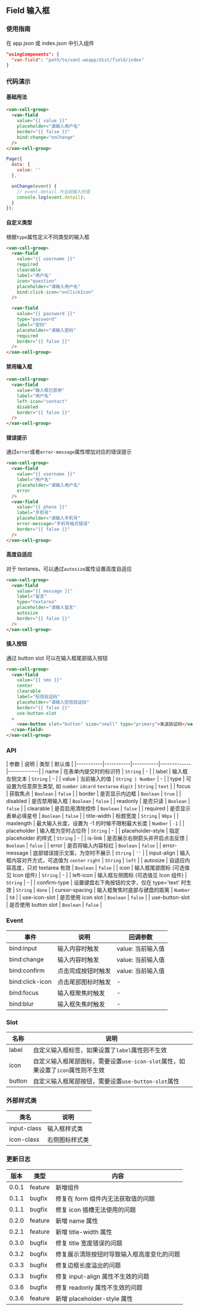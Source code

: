 ## Field 输入框

### 使用指南
在 app.json 或 index.json 中引入组件
```json
"usingComponents": {
  "van-field": "path/to/vant-weapp/dist/field/index"
}
```

### 代码演示

#### 基础用法

```html
<van-cell-group>
  <van-field
    value="{{ value }}"
    placeholder="请输入用户名"
    border="{{ false }}"
    bind:change="onChange"
  />
</van-cell-group>
```

```js
Page({
  data: {
    value: ''
  },

  onChange(event) {
    // event.detail 为当前输入的值
    console.log(event.detail);
  }
});
```

#### 自定义类型
根据`type`属性定义不同类型的输入框

```html
<van-cell-group>
  <van-field
    value="{{ username }}"
    required
    clearable
    label="用户名"
    icon="question"
    placeholder="请输入用户名"
    bind:click-icon="onClickIcon"
  />

  <van-field
    value="{{ password }}"
    type="password"
    label="密码"
    placeholder="请输入密码"
    required
    border="{{ false }}"
  />
</van-cell-group>
```

#### 禁用输入框

```html
<van-cell-group>
  <van-field
    value="输入框已禁用"
    label="用户名"
    left-icon="contact"
    disabled
    border="{{ false }}"
  />
</van-cell-group>
```

#### 错误提示
通过`error`或者`error-message`属性增加对应的错误提示

```html
<van-cell-group>
  <van-field
    value="{{ username }}"
    label="用户名"
    placeholder="请输入用户名"
    error
  />
  <van-field
    value="{{ phone }}"
    label="手机号"
    placeholder="请输入手机号"
    error-message="手机号格式错误"
    border="{{ false }}"
  />
</van-cell-group>
```

#### 高度自适应
对于 textarea，可以通过`autosize`属性设置高度自适应

```html
<van-cell-group>
  <van-field
    value="{{ message }}"
    label="留言"
    type="textarea"
    placeholder="请输入留言"
    autosize
    border="{{ false }}"
  />
</van-cell-group>
```

#### 插入按钮
通过 button slot 可以在输入框尾部插入按钮

```html
<van-cell-group>
  <van-field
    value="{{ sms }}"
    center
    clearable
    label="短信验证码"
    placeholder="请输入短信验证码"
    border="{{ false }}"
    use-button-slot
  >
    <van-button slot="button" size="small" type="primary">发送验证码</van-button>
  </van-field>
</van-cell-group>
```

### API

| 参数 | 说明 | 类型 | 默认值 |
|-----------|-----------|-----------|-------------|-------------|
| name | 在表单内提交时的标识符 | `String` | - |
| label | 输入框左侧文本 | `String` | - |
| value | 当前输入的值 | `String | Number` | - |
| type | 可设置为任意原生类型, 如 `number` `idcard` `textarea` `digit` | `String` | `text` |
| focus | 获取焦点 | `Boolean` | `false` |
| border | 是否显示内边框 | `Boolean` | `true` |
| disabled | 是否禁用输入框 | `Boolean` | `false` |
| readonly | 是否只读 | `Boolean` | `false` |
| clearable | 是否启用清除控件 | `Boolean` | `false` |
| required | 是否显示表单必填星号 | `Boolean` | `false` |
| title-width | 标题宽度 | `String` | `90px` |
| maxlength | 最大输入长度，设置为 -1 的时候不限制最大长度 | `Number` | `-1` |
| placeholder | 输入框为空时占位符 | `String` | - |
| placeholder-style | 指定 placeholder 的样式 | `String` | - |
| is-link | 是否展示右侧箭头并开启点击反馈 | `Boolean` | `false` |
| error | 是否将输入内容标红 | `Boolean` | `false` |
| error-message | 底部错误提示文案，为空时不展示 | `String` | `''` |
| input-align | 输入框内容对齐方式，可选值为 `center` `right` | `String` | `left` |
| autosize | 自适应内容高度，只对 textarea 有效 | `Boolean` | `false` |
| icon | 输入框尾部图标 (可选值见 Icon 组件)  | `String` | - |
| left-icon | 输入框左侧图标 (可选值见 Icon 组件)  | `String` | - |
| confirm-type | 设置键盘右下角按钮的文字，仅在 type='text' 时生效 | `String` | `done` |
| cursor-spacing | 输入框聚焦时底部与键盘的距离 | `Number` | `50` |
| use-icon-slot | 是否使用 icon slot  | `Boolean` | `false` |
| use-button-slot | 是否使用 button slot  | `Boolean` | `false` |

### Event

| 事件 | 说明 | 回调参数 |
|-----------|-----------|-----------|
| bind:input | 输入内容时触发 | value: 当前输入值 |
| bind:change | 输入内容时触发 | value: 当前输入值 |
| bind:confirm | 点击完成按钮时触发 | value: 当前输入值 |
| bind:click-icon | 点击尾部图标时触发 | - |
| bind:focus | 输入框聚焦时触发 | - |
| bind:blur | 输入框失焦时触发 | - |

### Slot

| 名称 | 说明 |
|-----------|-----------|
| label | 自定义输入框标签，如果设置了`label`属性则不生效 |
| icon | 自定义输入框尾部图标，需要设置`use-icon-slot`属性，如果设置了`icon`属性则不生效 |
| button | 自定义输入框尾部按钮，需要设置`use-button-slot`属性 |

### 外部样式类

| 类名 | 说明 |
|-----------|-----------|
| input-class | 输入框样式类 |
| icon-class | 右侧图标样式类 |

### 更新日志

| 版本 | 类型 | 内容 |
|-----------|-----------|-----------|
| 0.0.1 | feature | 新增组件 |
| 0.1.1 | bugfix | 修复在 form 组件内无法获取值的问题 |
| 0.1.1 | bugfix | 修复 icon 插槽无法使用的问题 |
| 0.2.0 | feature | 新增 name 属性 |
| 0.2.1 | feature | 新增 title-width 属性 |
| 0.3.0 | bugfix | 修复 title 宽度错误的问题 |
| 0.3.2 | bugfix | 修复展示清除按钮时导致输入框高度变化的问题 |
| 0.3.3 | bugfix | 修复边框长度溢出的问题 |
| 0.3.3 | bugfix | 修复 input-align 属性不生效的问题 |
| 0.3.6 | bugfix | 修复 readonly 属性不生效的问题 |
| 0.3.6 | feature | 新增 placeholder-style 属性 |
